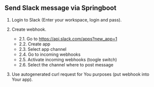 ## Send Slack message via Springboot

1. Login to Slack (Enter your workspace, login and pass).
2. Create webhook.

    - 2.1. Go to https://api.slack.com/apps?new_app=1
    - 2.2. Create app
    - 2.3. Select app channel
    - 2.4. Go to incoming webhooks
    - 2.5. Activate incoming webhooks (toogle switch)
    - 2.6. Select the channel where to post message

3. Use autogenerated curl request for You purposes (put webhook into Your app). 
